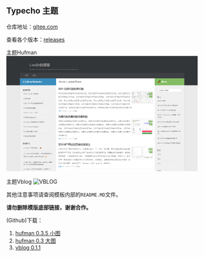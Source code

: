 ## Typecho 主题

仓库地址：[gitee.com](https://gitee.com/foxnes/tp_theme)

查看各个版本：[releases](https://gitee.com/foxnes/tp_theme/releases/)

主题Hufman
![HUFMAN](hufman/screenshot.png)

主题Vblog
![VBLOG](vblog/screenshot.png)

其他注意事项请查阅模板内部的`README.MD`文件。

**请勿删除模版底部链接，谢谢合作。**

(Github)下载：
1. [hufman 0.3.5 小图](https://github.com/foxnes/tp_theme/releases/tag/hufman0.3.5)
2. [hufman 0.3 大图](https://github.com/foxnes/tp_theme/releases/tag/hufman0.3)
3. [vblog 0.1.1](https://github.com/foxnes/tp_theme/releases/tag/vblog0.1.1)